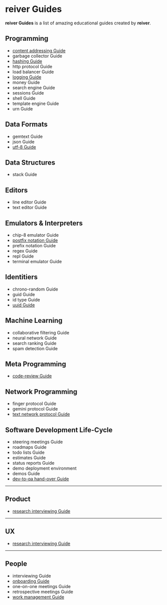 # reiver Guides

**reiver Guides** is a list of amazing educational guides created by **reiver**.

## Programming

* [content addressing Guide](http://github.com/reiver/guide-content-addressing)
* garbage collector Guide
* [hashing Guide](https://github.com/reiver/guide-hashing)
* http protocol Guide
* load balancer Guide
* [logging Guide](http://github.com/reiver/guide-logging)
* money Guide
* search engine Guide
* sessions Guide
* shell Guide
* template engine Guide
* urn Guide

## Data Formats

* gemtext Guide
* json Guide
* [utf-8 Guide](https://github.com/reiver/guide-utf8)

## Data Structures

* stack Guide

## Editors

* line editor Guide
* text editor Guide

## Emulators & Interpreters

* chip-8 emulator Guide
* [postfix notation Guide](https://github.com/reiver/guide-postfix-notation)
* prefix notation Guide
* regex Guide
* repl Guide
* terminal emulator Guide

## Identitiers

* chrono-random Guide
* guid Guide
* id type Guide
* [uuid Guide](https://github.com/reiver/guide-uuid)

## Machine Learning

* collaborative filtering Guide
* neural network Guide
* search ranking Guide
* spam detection Guide

## Meta Programming

* [code-review Guide](https://github.com/reiver/guide-code-review)

## Network Programming

* finger protocol Guide
* gemini protocol Guide
* [text network protocol Guide](https://github.com/reiver/guide-text-network-protocol)

## Software Development Life-Cycle

* steering meetings Guide
* roadmaps Guide
* todo lists Guide
* estimates Guide
* status reports Guide
* demo deployment environment
* demos Guide
* [dev-to-qa hand-over Guide](https://github.com/reiver/guide-dev-to-qa-hand-over)

---

## Product

* [research interviewing Guide](https://github.com/reiver/guide-research-interviewing)

---

## UX

* [research interviewing Guide](https://github.com/reiver/guide-research-interviewing)

---

## People

* interviewing Guide
* [onboarding Guide](https://github.com/reiver/guide-onboarding)
* one-on-one meetings Guide
* retrospective meetings Guide
* [work management Guide](https://github.com/reiver/guide-work-management)
